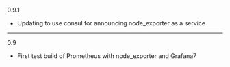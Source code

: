 0.9.1

* Updating to use consul for announcing node_exporter as a service

---

0.9

* First test build of Prometheus with node_exporter and Grafana7

